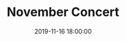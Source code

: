---
title: November Concert
date: 2019-11-16 18:00:00

program:
  -
    title: Wind Suite in B♭ Op. 4
    by: Strauss
  -
    # Number signs are comments, so wrap string in quotes
    title: "Serenades #1 and #2"
    by: Glazunov
  -
    title: Trumpet Concerto
    by: Telemann
    details: with soloist George Steward
  -
    title: Viola Concerto
    by: J.C. Bach
    details: with soloist Susanna Haley
---